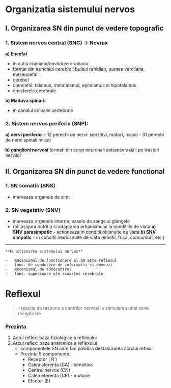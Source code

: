 # Organizatia sistemului nervos

## I. Organizarea SN din punct de vedere topografic

### 1. Sistem nervos central (SNC) -> Nevrax

**a) Encefal**

-   in cutia craniana/_cavitatea_ craniana
-   format din trunchiul cerebral: bulbul rahidian, puntea varoliana, mezencefal
-   cerebel
-   diencefal: talamus, metatalamul, epitalamus si hipotalamus
-   emisferele cerebrale

**b) Maduva spinarii**

-   in canalul coloaiei vertebrale

### 2. Sistem nervos periferic (SNP):

**a) nervi periferici** - 12 perechi de nervi: senzitivi, motori, micsti - 31 perechi de nervi spinali micsti

**b) ganglioni nervosi** formati din corpi neuronali extranevraxiali pe traseul nervilor

## II. Organizarea SN din punct de vedere functional

### 1. SN somatic (SNS)

-   inerveaza organele de simt

### 2. SN vegetativ (SNV)

-   inerveaza organele interne, vasele de sange si glangele
-   rol: asigura nutritia si adaptarea orhanismului la conditiile de viata
    **a) SNV parasimpatic** - actioneaza in conditii obisnuite de viata
    **b) SNV simpatic** - in conditii neobisnuite de viata (emotii, frica, concursuri, etc.)

---

    **Functionarea sistemului nervos**

    -   mecanismul de functionare al SN este reflexul
    -   func. de conducere de informatii si comenzi
    -   mecanismul de autocontrol
    -   func. superioare ale scoartei cerebrale

# Reflexul

> =reactia de raspuns a centrilor nervosi la stimularea unei zone receptoare

### Prezinta

1. Actul reflex: baza fiziologica a reflexului
2. Arcul reflex: baza anatomica a reflexului
    - componentele SN care fac posibila desfasurarea acrului reflex.
    - Prezinta 5 componente:
        - Receptor ( R )
        - Calea aferenta (CA) - senzitiva
        - Centrul nervos (CN)
        - Calea eferenta (CE) - motorie
        - Efector (E)
